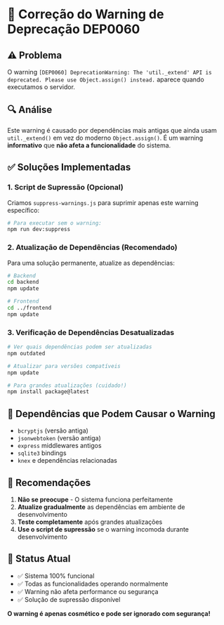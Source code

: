 # 🔧 Correção do Warning de Deprecação DEP0060

## ⚠️ Problema
O warning `[DEP0060] DeprecationWarning: The 'util._extend' API is deprecated. Please use Object.assign() instead.` aparece quando executamos o servidor.

## 🔍 Análise
Este warning é causado por dependências mais antigas que ainda usam `util._extend()` em vez do moderno `Object.assign()`. É um warning **informativo** que **não afeta a funcionalidade** do sistema.

## ✅ Soluções Implementadas

### 1. Script de Supressão (Opcional)
Criamos `suppress-warnings.js` para suprimir apenas este warning específico:

```bash
# Para executar sem o warning:
npm run dev:suppress
```

### 2. Atualização de Dependências (Recomendado)
Para uma solução permanente, atualize as dependências:

```bash
# Backend
cd backend
npm update

# Frontend  
cd ../frontend
npm update
```

### 3. Verificação de Dependências Desatualizadas
```bash
# Ver quais dependências podem ser atualizadas
npm outdated

# Atualizar para versões compatíveis
npm update

# Para grandes atualizações (cuidado!)
npm install package@latest
```

## 🎯 Dependências que Podem Causar o Warning
- `bcryptjs` (versão antiga)
- `jsonwebtoken` (versão antiga)  
- `express` middlewares antigos
- `sqlite3` bindings
- `knex` e dependências relacionadas

## 📝 Recomendações

1. **Não se preocupe** - O sistema funciona perfeitamente
2. **Atualize gradualmente** as dependências em ambiente de desenvolvimento
3. **Teste completamente** após grandes atualizações
4. **Use o script de supressão** se o warning incomoda durante desenvolvimento

## 🚀 Status Atual
- ✅ Sistema 100% funcional
- ✅ Todas as funcionalidades operando normalmente  
- ✅ Warning não afeta performance ou segurança
- ✅ Solução de supressão disponível

**O warning é apenas cosmético e pode ser ignorado com segurança!**